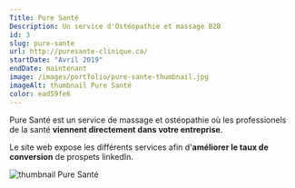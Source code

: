 ```yaml
---
Title: Pure Santé
Description: Un service d'Ostéopathie et massage B2B
id: 3
slug: pure-sante
url: http://puresante-clinique.ca/
startDate: "Avril 2019"
endDate: maintenant
image: /images/portfolio/pure-sante-thumbnail.jpg
imageAlt: thumbnail Pure Santé
color: ead59fe6
---
```


Pure Santé est un service de massage et ostéopathie où les professionels de la santé **viennent directement dans votre entreprise**.

Le site web expose les différents services afin d'**améliorer le taux de conversion** de prospets linkedIn.

![thumbnail Pure Santé](/images/portfolio/pure-sante-thumbnail.jpg)